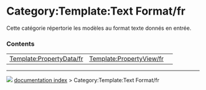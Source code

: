 # Category:Template:Text Format/fr
Cette catégorie répertorie les modèles au format texte donnés en entrée.

### Contents

|     |     |     |
| --- | --- | --- |
| [Template:PropertyData/fr](wiki/Template_PropertyData/fr.md) | [Template:PropertyView/fr](wiki/Template_PropertyView/fr.md) |



---
![](images/Right_arrow.png) [documentation index](../README.md) > Category:Template:Text Format/fr
